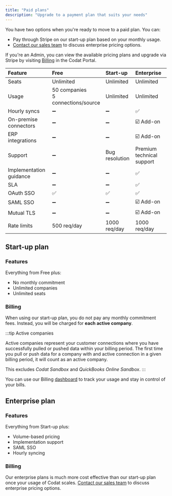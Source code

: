 ```yaml
---
title: "Paid plans"
description: "Upgrade to a payment plan that suits your needs"
---
```


You have two options when you're ready to move to a paid plan. You can:

- Pay through Stripe on our start-up plan based on your monthly usage.
- [Contact our sales team](https://www.codat.io/plans/#get-in-touch) to discuss enterprise pricing options.

If you're an Admin, you can view the available pricing plans and upgrade via Stripe by visiting <a href="https://app.codat.io/settings/billing" target="_blank">Billing</a> in the Codat Portal.

| Feature                 | Free           | Start-up       | Enterprise       |
| :-                      | :--             | :--             | :--            |
| Seats                   | Unlimited      | Unlimited      | Unlimited        |
| Usage                   | 50 companies<br/>5 connections/source | Unlimited  | Unlimited        |
| Hourly syncs            | ➖             | ➖          | ✅              |
| On-premise connectors   | ➖             | ➖          | ☑️ Add-on             |
| ERP integrations        | ➖             | ➖          | ☑️ Add-on             |
| Support                 | ➖             | Bug resolution  | Premium technical support              |
| Implementation guidance | ➖             | ➖          | ✅              |
| SLA                     | ➖             | ➖          | ✅              |
| OAuth SSO               | ✅             | ✅          | ✅              |
| SAML SSO                | ➖             | ➖          | ☑️ Add-on              |
| Mutual TLS              | ➖             | ➖          | ☑️ Add-on              |
| Rate limits             | 500 req/day     | 1000 req/day | 1000 req/day    |


## Start-up plan 

### Features

Everything from Free plus:
- No monthly commitment
- Unlimited companies
- Unlimited seats

### Billing

When using our start-up plan, you do not pay any monthly commitment fees. Instead, you will be charged for **each active company**. 

:::tip Active companies

Active companies represent your customer connections where you have successfully pulled or pushed data within your billing period. The first time you pull or push data for a company with and active connection in a given billing period, it will count as an active company.

This excludes *Codat Sandbox* and *QuickBooks Online Sandbox*.
:::

You can use our Billing [dashboard](https://app.codat.io/settings/billing/usage) to track your usage and stay in control of your bills. 

## Enterprise plan

### Features

Everything from Start-up plus:

- Volume-based pricing
- Implementation support
- SAML SSO
- Hourly syncing

### Billing

Our enterprise plans is much more cost effective than our start-up plan once your usage of Codat scales. [Contact our sales team](https://www.codat.io/plans/#get-in-touch) to discuss enterprise pricing options.
